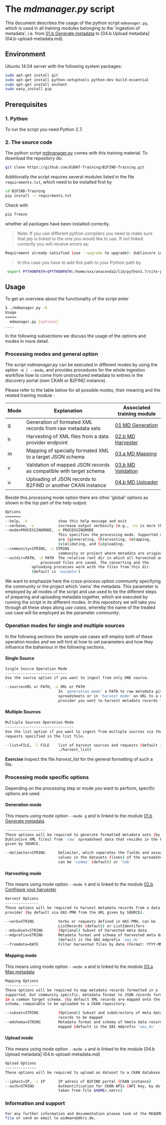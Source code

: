# The *mdmanager.py* script
This document describes the usage of the python script `mdmanager.py`,
which is used in all training modules belonging to the 'ingestion of metadata', i.e. from [01.b Generate metadata](01.b-generate-metadata.md) to [04.b Upload metadata] (04.b-upload-metadata.md).

## Environment
Ubuntu 14.04 server with the following system packages:

```sh
sudo apt-get install git
sudo apt-get install python-setuptools python-dev build-essential
sudo apt-get install enchant
sudo easy_install pip
```

## Prerequisites

### 1. Python
To run the script you need Python 2.7.

### 2. The source code
The python script [mdmanager.py](mdmanager.py) comes with this training material. To download the repository do:
```sh
git clone https://github.com/EUDAT-Training/B2FIND-Training.git
```

Additionally the script requires several modules listed in the file `requirements.txt`, which need to be installed first by

```sh
cd B2FIND-Training
pip install -r requirments.txt
```
Check with
```sh
pip freeze 
```
whether all packages have been installed correctly.

 > Note: If you use different python compilers you need to make sure that pip is linked to the one you would like to use. If not linked correctly you will receive errors as:
 ```sh
 Requirement already satisfied (use --upgrade to upgrade): dublincore in /home/xxx/anaconda2/lib/python2.7/site-packages
```
> In this case you have to add this path to your Python path by
```sh
 export PYTHONPATH=$PYTHONPATH:/home/xxx/anaconda2/lib/python2.7/site-packages/
```

## Usage
To get an overview about the functionality of the script enter
```sh
$ ./mdmanager.py -h
Usage
=====
  mdmanager.py [options]
....
```

In the following subsections we discuss the usage of the options and modes in more detail.

### Processing modes and general option
The script *mdmanager.py* can be executed in different modes by using the option `-m | --mode`,
and provides procedures for the whole ingestion workflow how to come from unstructured metadata to entries in the discovery portal (own CKAN or B2FIND instance).

Please refer to the table below for all possible modes, their meaning and the related training module :

Mode | Explanation | Associated training module |
------|-------------------|---------------------|
g | Generation of formated XML records from raw metadata sets | [01 MD Generation ](01.b-generate-metadata.md) |
h | Harvesting of XML files from a data provider endpoint | [02.b MD Harvester ](02.b-OAI-harvester.md) |
m | Mapping of specially formated XML to a target JSON schema | [03.a MD Mapping ](03.a-map-metadata.md) |
v | Validation of mapped JSON records as compatible with target schema | [03.b MD Validation ](03.b-validate-metadata.md) | 
u | Uploading of JSON records to B2FIND or another CKAN instance |  [04.b MD Uploader ](04.b-upload-metadata.md) |

Beside this processing mode option there are other 'global' options as shown in the top part of the help output:

```sh
Options
=======
--help, -h              show this help message and exit
--verbose, -v           increase output verbosity (e.g., -vv is more than -v)
--mode=PROCESSINGMODE, -m PROCESSINGMODE
                        This specifies the processing mode. Supported modes
                        are (g)enerating, (h)arvesting, (m)apping,
                        (v)alidating, and (u)ploading.
--community=STRING, -c STRING
                        community or project where metadata are originated.
--outdir=PATH, -d PATH  The relative root dir in which all harvested and 
	       	  	processed files are saved. The converting and the 
			uploading processes work with the files from this dir. 
			(default is 'oaidata')
```

We want to emphasize here the cross-process option *community* specifying the community or the project which 'owns' the metadata. This parameter is employed by all modes of the script and use used to tie the different steps of preparing and uploading metadata together, which are executed by running the script in its different modes.
In this repository we will take you through all these steps along *use cases*, whereby the name of the treated use case will be employed as the parameter *community*. 

### Operation modes for single and multiple sources

In the following sections the sample use cases will employ both of these operation modes and we will hint at how to set parameters and how they influence the bahaviour in the following sections.

#### Single Source

```sh
Single Source Operation Mode
----------------------------
Use the source option if you want to ingest from only ONE source.

--source=URL or PATH, -s URL or PATH
                        In 'generation mode' a PATH to raw metadata given as
                        spreadsheets or in 'harvest mode' an URL to a data
                        provider you want to harvest metadata records from.
```

#### Multiple Sources

```sh
Multiple Sources Operation Mode
-------------------------------
Use the list option if you want to ingest from multiple sources via the
requests specified in the list file.

--list=FILE, -l FILE    list of harvest sources and requests (default is
                        ./harvest_list)
```
**Exercise** Inspect the file *harvest_list* for the general formatting of such a file.

### Processing mode specific options
Depending on the processing step or mode you want to perform, specific options are used.

#### Generation mode
This means using mode option `--mode g` and is linked to the module [ 01.b Generate metadata](01.b-generate-metadata.md)
```sh
------------------
These options will be required to generate formatted metadata sets (by default
DublinCore XML files) from 'raw' spreadsheet data that resides in the PATH
given by SOURCE.

--delimiter=STRING      Delimiter, which seperates the fields and associated
                        values in the datasets (lines) of the spreadsheets,
                        can be 'comma' (default) or 'tab'
```

#### Harvesting mode
This means using mode option `--mode h` and is linked to the module [02.b Configure your harvester](02.b-configure-OAI-harvester.md)
```sh
Harvest Options
---------------
These options will be required to harvest metadata records from a data
provider (by default via OAI-PMH from the URL given by SOURCE).

--verb=STRING           Verbs or requests defined in OAI-PMH, can be
                        ListRecords (default) or ListIdentifers
--mdsubset=STRING       (Optional) Subset of harvested meta data
--mdprefix=STRING       Metadata format and schema of harvested meta data
                        (default is the OAI mdprefix 'oai_dc'
--fromdate=DATE         Filter harvested files by date (Format: YYYY-MM-DD).
```

#### Mapping mode
This means using mode option `--mode m` and is linked to the module [ 03.a Map metadata](03.a-map-metadata.md)
```sh
Mapping Options
---------------
These options will be required to map metadata records formatted in a
supported, but community specific, metadata format to JSON records formatted
in a common target schema. (by default XML records are mapped onto the B2FIND
schema, compatable to be uploaded to a CKAN repository.

--subset=STRING         (Optional) Subset and subdirectory of meta data
                        records to be mapped
--mdshema=STRING        Metadata format and schema of hmeta data records to be
                        mapped (default is the OAI mdprefix 'oai_dc'

```

#### Upload mode
This means using mode option `--mode u` and is linked to the module [04.b Upload metadata] (04.b-upload-metadata.md)

```sh
Upload Options
--------------
These options will be required to upload an dataset to a CKAN database.

--iphost=IP, -i IP      IP adress of B2FIND portal (CKAN instance)
--auth=STRING           Authentification for CKAN APIs (API key, by default
                        taken from file $HOME/.netrc)
```

### Information and support

```sh
For any further information and documentation please look at the README.md
file or send an email to widmann@dkrz.de.
```
